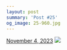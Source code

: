 ```yaml
---
layout: post
summary: 'Post #25'
og_image: 25-960.jpg
---
```


<p>
  <time>
    <a href="/25">November 4, 2023</a>
  </time>
  <a href="/25">
    <img src="{{ site.assets_url }}/25-480.jpg" srcset="{{ site.assets_url }}/25-240.jpg 240w, {{ site.assets_url }}/25-480.jpg 480w, {{ site.assets_url }}/25-720.jpg 720w, {{ site.assets_url }}/25-960.jpg 960w" sizes="(min-width: 700px) 50vw, calc(100vw - 2rem)" />
  </a>
</p>

